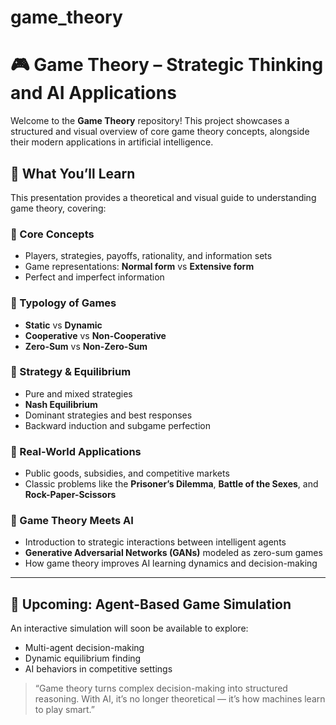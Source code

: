 # game_theory

# 🎮 Game Theory – Strategic Thinking and AI Applications

Welcome to the **Game Theory** repository! This project showcases a structured and visual overview of core game theory concepts, alongside their modern applications in artificial intelligence.

## 🧠 What You’ll Learn

This presentation provides a theoretical and visual guide to understanding game theory, covering:

### 🔹 Core Concepts
- Players, strategies, payoffs, rationality, and information sets
- Game representations: **Normal form** vs **Extensive form**
- Perfect and imperfect information

### 🔹 Typology of Games
- **Static** vs **Dynamic**
- **Cooperative** vs **Non-Cooperative**
- **Zero-Sum** vs **Non-Zero-Sum**

### 🔹 Strategy & Equilibrium
- Pure and mixed strategies
- **Nash Equilibrium**
- Dominant strategies and best responses
- Backward induction and subgame perfection

### 🔹 Real-World Applications
- Public goods, subsidies, and competitive markets
- Classic problems like the **Prisoner’s Dilemma**, **Battle of the Sexes**, and **Rock-Paper-Scissors**

### 🔹 Game Theory Meets AI
- Introduction to strategic interactions between intelligent agents
- **Generative Adversarial Networks (GANs)** modeled as zero-sum games
- How game theory improves AI learning dynamics and decision-making

---

## 🧪 Upcoming: Agent-Based Game Simulation

An interactive simulation will soon be available to explore:
- Multi-agent decision-making
- Dynamic equilibrium finding
- AI behaviors in competitive settings


> “Game theory turns complex decision-making into structured reasoning. With AI, it’s no longer theoretical — it’s how machines learn to play smart.”
